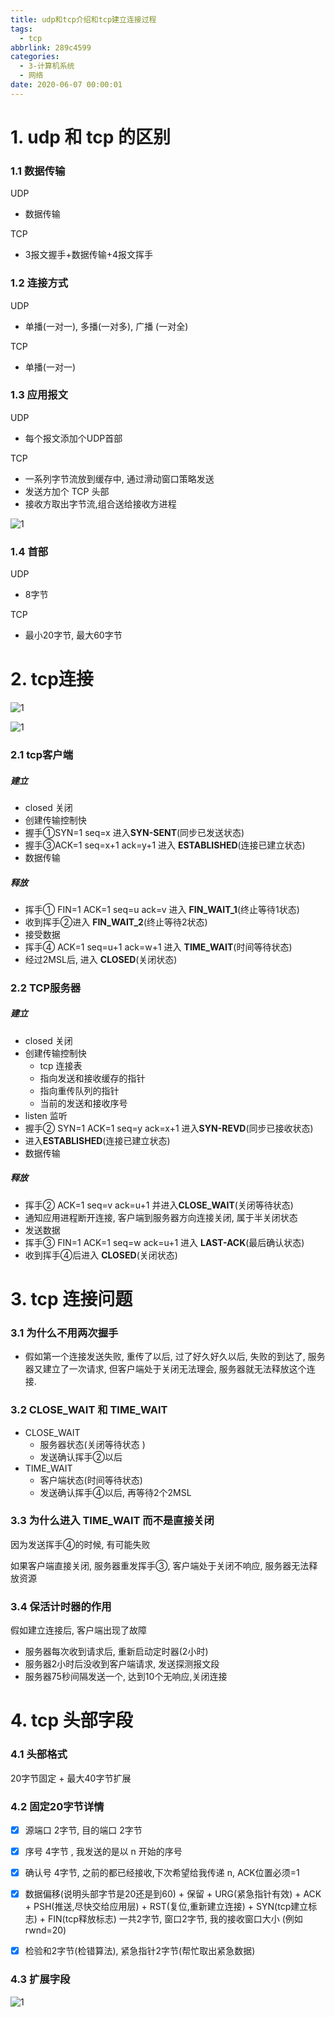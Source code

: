 ```yaml
---
title: udp和tcp介绍和tcp建立连接过程
tags:
  - tcp
abbrlink: 289c4599
categories:
  - 3-计算机系统
  - 网络
date: 2020-06-07 00:00:01
---
```


# 1. udp 和 tcp 的区别

### 1.1 数据传输

UDP 

+ 数据传输

TCP 

+ 3报文握手+数据传输+4报文挥手

<!-- more -->

### 1.2  连接方式

UDP 

+  单播(一对一), 多播(一对多), 广播 (一对全)

TCP 

+  单播(一对一)

### 1.3 应用报文

UDP

+ 每个报文添加个UDP首部

TCP

+ 一系列字节流放到缓存中, 通过滑动窗口策略发送
+ 发送方加个 TCP 头部
+ 接收方取出字节流,组合送给接收方进程

![1](udp和tcp介绍和建立连接/1.png)

### 1.4 首部

UDP

+ 8字节

TCP

+ 最小20字节, 最大60字节



# 2. tcp连接

![1](udp和tcp介绍和建立连接/2.png)

![1](udp和tcp介绍和建立连接/3.png)



### 2.1 tcp客户端

##### 建立

+ closed 关闭
+ 创建传输控制快
+ 握手①SYN=1 seq=x  进入**SYN-SENT**(同步已发送状态)
+ 握手③ACK=1 seq=x+1 ack=y+1 进入 **ESTABLISHED**(连接已建立状态)
+ 数据传输



##### 释放

+ 挥手① FIN=1 ACK=1 seq=u  ack=v 进入 **FIN_WAIT_1**(终止等待1状态)
+ 收到挥手②进入 **FIN_WAIT_2**(终止等待2状态)
+ 接受数据
+ 挥手④ ACK=1 seq=u+1 ack=w+1 进入 **TIME_WAIT**(时间等待状态)
+ 经过2MSL后, 进入 **CLOSED**(关闭状态)



### 2.2 TCP服务器

##### 建立

+ closed 关闭
+ 创建传输控制快
  + tcp 连接表
  + 指向发送和接收缓存的指针
  + 指向重传队列的指针
  + 当前的发送和接收序号
+ listen 监听
+ 握手② SYN=1 ACK=1 seq=y ack=x+1  进入**SYN-REVD**(同步已接收状态)
+ 进入**ESTABLISHED**(连接已建立状态)
+ 数据传输

##### 释放

+ 挥手② ACK=1 seq=v ack=u+1 并进入**CLOSE_WAIT**(关闭等待状态)
+ 通知应用进程断开连接, 客户端到服务器方向连接关闭, 属于半关闭状态
+ 发送数据
+ 挥手③ FIN=1 ACK=1 seq=w ack=u+1 进入 **LAST-ACK**(最后确认状态)
+ 收到挥手④后进入 **CLOSED**(关闭状态)



# 3. tcp 连接问题

### 3.1 为什么不用两次握手

+ 假如第一个连接发送失败, 重传了以后, 过了好久好久以后, 失败的到达了,  服务器又建立了一次请求, 但客户端处于关闭无法理会, 服务器就无法释放这个连接.



### 3.2 CLOSE_WAIT 和 TIME_WAIT

+ CLOSE_WAIT 
  + 服务器状态(关闭等待状态 )
  + 发送确认挥手②以后
+ TIME_WAIT 
  + 客户端状态(时间等待状态)
  + 发送确认挥手④以后, 再等待2个2MSL



### 3.3 为什么进入 TIME_WAIT 而不是直接关闭

因为发送挥手④的时候, 有可能失败

如果客户端直接关闭, 服务器重发挥手③, 客户端处于关闭不响应, 服务器无法释放资源



### 3.4 保活计时器的作用

假如建立连接后, 客户端出现了故障

+ 服务器每次收到请求后, 重新启动定时器(2小时)
+ 服务器2小时后没收到客户端请求, 发送探测报文段
+ 服务器75秒间隔发送一个, 达到10个无响应,关闭连接



# 4. tcp 头部字段

### 4.1 头部格式

20字节固定  + 最大40字节扩展

### 4.2 固定20字节详情

- [x] 源端口 2字节,  目的端口 2字节

- [x] 序号 4字节 , 我发送的是以 n 开始的序号

- [x] 确认号 4字节, 之前的都已经接收,下次希望给我传递 n,  ACK位置必须=1

- [x] 数据偏移(说明头部字节是20还是到60) + 保留 + URG(紧急指针有效) + ACK + PSH(推送,尽快交给应用层) + RST(复位,重新建立连接) + SYN(tcp建立标志) + FIN(tcp释放标志) 一共2字节,     窗口2字节, 我的接收窗口大小 (例如rwnd=20)

- [x] 检验和2字节(检错算法),  紧急指针2字节(帮忙取出紧急数据)



### 4.3 扩展字段

![1](udp和tcp介绍和建立连接/4.png)
